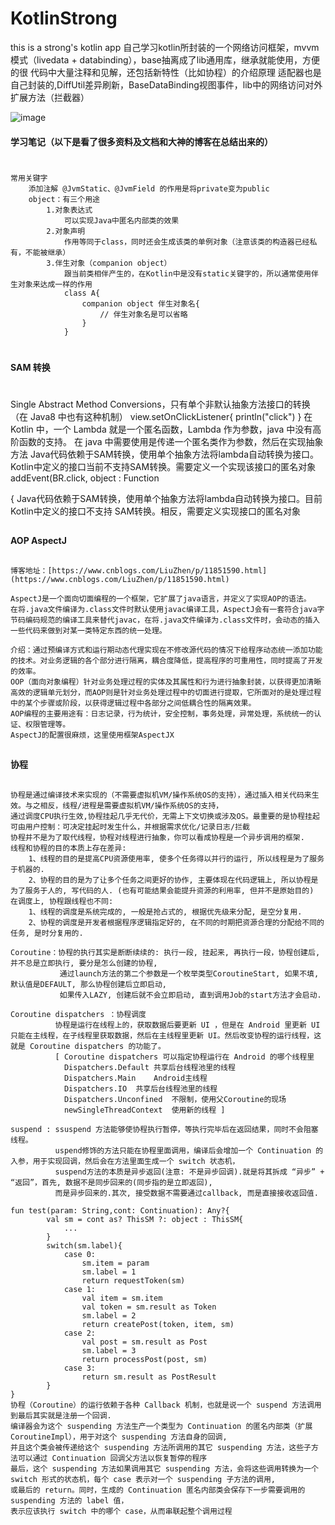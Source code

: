 # KotlinStrong
this is a strong's kotlin app
自己学习kotlin所封装的一个网络访问框架，mvvm模式（livedata + databinding），base抽离成了lib通用库，继承就能使用，方便的很
代码中大量注释和见解，还包括新特性（比如协程）的介绍原理
适配器也是自己封装的,DiffUtil差异刷新，BaseDataBinding视图事件，lib中的网络访问对外扩展方法（拦截器）

![image](https://github.com/1024477951/KotlinStrong/blob/master/gif/home.gif)

#### 学习笔记（以下是看了很多资料及文档和大神的博客在总结出来的）
#
    常用关键字
        添加注解 @JvmStatic、@JvmField 的作用是将private变为public
        object：有三个用途
            1.对象表达式
                可以实现Java中匿名内部类的效果
            2.对象声明
                作用等同于class，同时还会生成该类的单例对象（注意该类的构造器已经私有，不能被继承）
            3.伴生对象（companion object）
                跟当前类相伴产生的，在Kotlin中是没有static关键字的，所以通常使用伴生对象来达成一样的作用
                class A{
                    companion object 伴生对象名{
                        // 伴生对象名是可以省略
                    }
                }
#
#### SAM 转换
#
   Single Abstract Method Conversions，只有单个非默认抽象方法接口的转换（在 Java8 中也有这种机制）
    view.setOnClickListener{
        println("click")
    }
    在 Kotlin 中，一个 Lambda 就是一个匿名函数，Lambda 作为参数，java 中没有高阶函数的支持。
    在 java 中需要使用是传递一个匿名类作为参数，然后在实现抽象方法
    Java代码依赖于SAM转换，使用单个抽象方法将lambda自动转换为接口。Kotlin中定义的接口当前不支持SAM转换。需要定义一个实现该接口的匿名对象
    addEvent(BR.click, object : Function<Article> {
    Java代码依赖于SAM转换，使用单个抽象方法将lambda自动转换为接口。目前 Kotlin中定义的接口不支持 SAM转换。相反，需要定义实现接口的匿名对象
#
#### AOP AspectJ
#
    博客地址：[https://www.cnblogs.com/LiuZhen/p/11851590.html](https://www.cnblogs.com/LiuZhen/p/11851590.html)

    AspectJ是一个面向切面编程的一个框架，它扩展了java语言，并定义了实现AOP的语法。
    在将.java文件编译为.class文件时默认使用javac编译工具，AspectJ会有一套符合java字节码编码规范的编译工具来替代javac，在将.java文件编译为.class文件时，会动态的插入一些代码来做到对某一类特定东西的统一处理。

    介绍：通过预编译方式和运行期动态代理实现在不修改源代码的情况下给程序动态统一添加功能的技术。对业务逻辑的各个部分进行隔离，耦合度降低，提高程序的可重用性，同时提高了开发的效率。
    OOP（面向对象编程）针对业务处理过程的实体及其属性和行为进行抽象封装，以获得更加清晰高效的逻辑单元划分，而AOP则是针对业务处理过程中的切面进行提取，它所面对的是处理过程中的某个步骤或阶段，以获得逻辑过程中各部分之间低耦合性的隔离效果。
    AOP编程的主要用途有：日志记录，行为统计，安全控制，事务处理，异常处理，系统统一的认证、权限管理等。
    AspectJ的配置很麻烦，这里使用框架AspectJX
#
#### 协程
#
    协程是通过编译技术来实现的（不需要虚拟机VM/操作系统OS的支持），通过插入相关代码来生效。与之相反，线程/进程是需要虚拟机VM/操作系统OS的支持，
    通过调度CPU执行生效,协程挂起几乎无代价，无需上下文切换或涉及OS。最重要的是协程挂起可由用户控制：可决定挂起时发生什么，并根据需求优化/记录日志/拦截
    协程并不是为了取代线程，协程对线程进行抽象，你可以看成协程是一个异步调用的框架.
    线程和协程的目的本质上存在差异:
        1、线程的目的是提高CPU资源使用率, 使多个任务得以并行的运行, 所以线程是为了服务于机器的.
        2、协程的目的是为了让多个任务之间更好的协作, 主要体现在代码逻辑上, 所以协程是为了服务于人的, 写代码的人. (也有可能结果会能提升资源的利用率, 但并不是原始目的)
    在调度上, 协程跟线程也不同:
        1、线程的调度是系统完成的, 一般是抢占式的, 根据优先级来分配, 是空分复用.
        2、协程的调度是开发者根据程序逻辑指定好的, 在不同的时期把资源合理的分配给不同的任务, 是时分复用的.

    Coroutine：协程的执行其实是断断续续的: 执行一段, 挂起来, 再执行一段，协程创建后, 并不总是立即执行, 要分是怎么创建的协程,
               通过launch方法的第二个参数是一个枚举类型CoroutineStart, 如果不填, 默认值是DEFAULT, 那么协程创建后立即启动,
               如果传入LAZY, 创建后就不会立即启动, 直到调用Job的start方法才会启动.

    Coroutine dispatchers ：协程调度
              协程是运行在线程上的，获取数据后要更新 UI ，但是在 Android 里更新 UI 只能在主线程，在子线程里获取数据，然后在主线程里更新 UI。然后改变协程的运行线程，这就是 Coroutine dispatchers 的功能了。
              [ Coroutine dispatchers 可以指定协程运行在 Android 的哪个线程里
                Dispatchers.Default	共享后台线程池里的线程
                Dispatchers.Main	Android主线程
                Dispatchers.IO	共享后台线程池里的线程
                Dispatchers.Unconfined	不限制，使用父Coroutine的现场
                newSingleThreadContext	使用新的线程 ]

    suspend : ssuspend 方法能够使协程执行暂停，等执行完毕后在返回结果，同时不会阻塞线程。
              uspend修饰的方法只能在协程里面调用，编译后会增加一个 Continuation 的入参，用于实现回调，然后会在方法里面生成一个 switch 状态机，
              suspend方法的本质是异步返回(注意: 不是异步回调).就是将其拆成 “异步” + “返回”，首先, 数据不是同步回来的(同步指的是立即返回),
              而是异步回来的.其次, 接受数据不需要通过callback, 而是直接接收返回值.

    fun test(param: String,cont: Continuation): Any?{
            val sm = cont as? ThisSM ?: object : ThisSM{
                ...
            }
            switch(sm.label){
                case 0:
                    sm.item = param
                    sm.label = 1
                    return requestToken(sm)
                case 1:
                    val item = sm.item
                    val token = sm.result as Token
                    sm.label = 2
                    return createPost(token, item, sm)
                case 2:
                    val post = sm.result as Post
                    sm.label = 3
                    return processPost(post, sm)
                case 3:
                    return sm.result as PostResult
            }
    }
    协程（Coroutine）的运行依赖于各种 Callback 机制，也就是说一个 suspend 方法调用到最后其实就是注册一个回调.
    编译器会为这个 suspending 方法生产一个类型为 Continuation 的匿名内部类（扩展 CoroutineImpl），用于对这个 suspending 方法自身的回调,
    并且这个类会被传递给这个 suspending 方法所调用的其它 suspending 方法，这些子方法可以通过 Continuation 回调父方法以恢复暂停的程序
    最后，这个 suspending 方法如果调用其它 suspending 方法，会将这些调用转换为一个 switch 形式的状态机，每个 case 表示对一个 suspending 子方法的调用,
    或最后的 return。同时，生成的 Continuation 匿名内部类会保存下一步需要调用的 suspending 方法的 label 值，
    表示应该执行 switch 中的哪个 case，从而串联起整个调用过程
#
